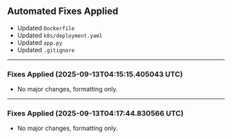 

## Automated Fixes Applied
- Updated `Dockerfile`
- Updated `k8s/deployment.yaml`
- Updated `app.py`
- Updated `.gitignore`

---
### Fixes Applied (2025-09-13T04:15:15.405043 UTC)
- No major changes, formatting only.


---
### Fixes Applied (2025-09-13T04:17:44.830566 UTC)
- No major changes, formatting only.
